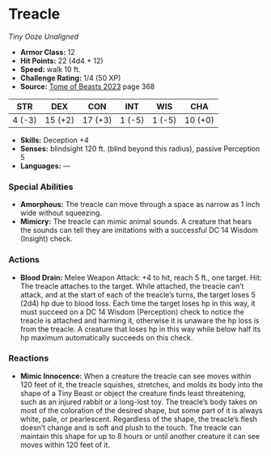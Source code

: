 # Treacle

*Tiny* *Ooze* *Unaligned*

- **Armor Class:** 12
- **Hit Points:** 22 (4d4 + 12)
- **Speed:** walk 10 ft.
- **Challenge Rating:** 1/4 (50 XP)
- **Source:** [Tome of Beasts 2023](https://koboldpress.com/kpstore/product/tome-of-beasts-1-2023-edition/) page 368

| STR | DEX | CON | INT | WIS | CHA |
| --- | --- | --- | --- | --- | --- |
| 4 (-3) | 15 (+2) | 17 (+3) | 1 (-5) | 1 (-5) | 10 (+0) |

- **Skills:** Deception +4
- **Senses:** blindsight 120 ft. (blind beyond this radius), passive Perception 5
- **Languages:** —
### Special Abilities
- **Amorphous:** The treacle can move through a space as narrow as 1 inch wide without squeezing.
- **Mimicry:** The treacle can mimic animal sounds. A creature that hears the sounds can tell they are imitations with a successful DC 14 Wisdom (Insight) check.
### Actions
- **Blood Drain:** Melee Weapon Attack: +4 to hit, reach 5 ft., one target. Hit: The treacle attaches to the target. While attached, the treacle can’t attack, and at the start of each of the treacle’s turns, the target loses 5 (2d4) hp due to blood loss. Each time the target loses hp in this way, it must succeed on a DC 14 Wisdom (Perception) check to notice the treacle is attached and harming it, otherwise it is unaware the hp loss is from the treacle. A creature that loses hp in this way while below half its hp maximum automatically succeeds on this check.
### Reactions
- **Mimic Innocence:** When a creature the treacle can see moves within 120 feet of it, the treacle squishes, stretches, and molds its body into the shape of a Tiny Beast or object the creature finds least threatening, such as an injured rabbit or a long-lost toy. The treacle’s body takes on most of the coloration of the desired shape, but some part of it is always white, pale, or pearlescent. Regardless of the shape, the treacle’s flesh doesn’t change and is soft and plush to the touch. The treacle can maintain this shape for up to 8 hours or until another creature it can see moves within 120 feet of it.

